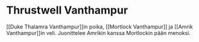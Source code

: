 # Thrustwell Vanthampur	
[[Duke Thalamra Vanthampur]]in poika, [[Mortlock Vanthampur]] ja [[Amrik Vanthampur]]in veli. Juonittelee Amrikin kanssa Mortlockin pään menoksi.